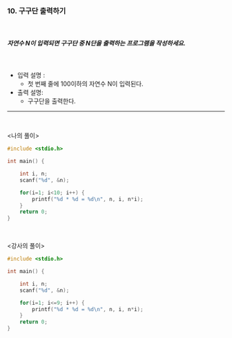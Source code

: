 ### 10. 구구단 출력하기

<br>

##### 자연수 N이 입력되면 구구단 중 N단을 출력하는 프로그램을 작성하세요.

<br>

- 입력 설명 :
  - 첫 번째 줄에 100이하의 자연수 N이 입력된다.
    <br>
- 출력 설명:
  - 구구단을 출력한다.

---

<br>

<나의 풀이>

```c
#include <stdio.h>

int main() {

	int i, n;
	scanf("%d", &n);

	for(i=1; i<10; i++) {
		printf("%d * %d = %d\n", n, i, n*i);
	}
	return 0;
}
```

<br>

<강사의 풀이>

```c
#include <stdio.h>

int main() {

	int i, n;
	scanf("%d", &n);

	for(i=1; i<=9; i++) {
		printf("%d * %d = %d\n", n, i, n*i);
	}
	return 0;
}
```